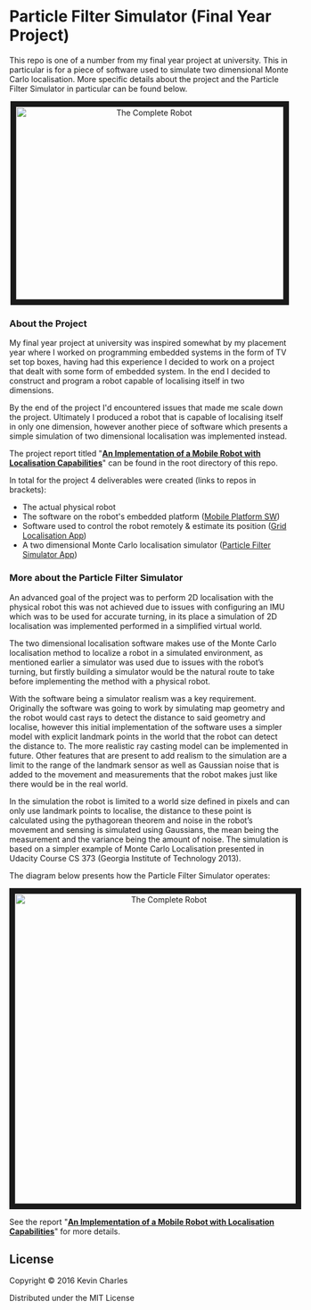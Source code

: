 # Particle Filter Simulator (Final Year Project)
This repo is one of a number from my final year project at university. This in particular is for a piece of software used to simulate two dimensional Monte Carlo localisation. More specific details about the project and the Particle Filter Simulator in particular can be found below.

<p align="center">
<img src="https://github.com/kevinchar93/University_Project_Particle_Filter_Simulator_App/blob/master/part_filter_out.gif" 
alt="The Complete Robot" width="480" height="345" border="10" />
</p>

### About the Project
My final year project at university was inspired somewhat by my placement year where I worked on programming embedded systems in the form of TV set top boxes, having had this experience I decided to work on a project that dealt with some form of embedded system. In the end I decided to construct and program a robot capable of localising itself in two dimensions.

By the end of the project I'd encountered issues that made me scale down the project. Ultimately I produced a robot that is capable of localising itself in only one dimension, however another piece of software which presents a simple simulation of two dimensional localisation was implemented instead.

The project report titled "[**An Implementation of a Mobile Robot with Localisation Capabilities**](https://github.com/kevinchar93/University_Project_Mobile_Platform_SW/blob/master/An%20Implementation%20of%20a%20Mobile%20Robot%20with%20Localisation%20Capabilities.pdf)" can be found in the root directory of this repo.

In total for the project 4 deliverables were created (links to repos in brackets):
* The actual physical robot
* The software on the robot's embedded platform ([Mobile Platform SW](https://github.com/kevinchar93/University_Project_Mobile_Platform_SW))
* Software used to control the robot remotely & estimate its position ([Grid Localisation App](https://github.com/kevinchar93/University_Project_Grid_Loclisation_App))
* A two dimensional Monte Carlo localisation simulator  ([Particle Filter Simulator App](https://github.com/kevinchar93/University_Project_Particle_Filter_Simulator_App))

### More about the Particle Filter Simulator

An advanced goal of the project was to perform 2D localisation with the physical robot this was not achieved due to issues with configuring an IMU which was to be used for accurate turning, in its place a simulation of 2D localisation was implemented performed in a simplified virtual world.

The two dimensional localisation software makes use of the Monte Carlo localisation method to localize a robot in a simulated environment, as mentioned earlier a simulator was used due to issues with the robot’s turning, but firstly building a simulator would be the natural route to take before implementing the method with a physical robot.

With the software being a simulator realism was a key requirement. Originally the software was going to work by simulating map geometry and the robot would cast rays to detect the distance to said geometry and localise, however this initial implementation of the software uses a simpler model with explicit landmark points in the world that the robot can detect the distance to. The more realistic ray casting model can be implemented in future. Other features that are present to add realism to the simulation are a limit to the range of the landmark sensor as well as Gaussian noise that is added to the movement and measurements that the robot makes just like there would be in the real world.

In the simulation the robot is limited to a world size defined in pixels and can only use landmark points to localise, the distance to these point is calculated using the pythagorean theorem and noise in the robot’s movement and sensing is simulated using Gaussians, the mean being the measurement and the variance being the amount of noise. The simulation is based on a simpler example of Monte Carlo Localisation presented in Udacity Course CS 373 (Georgia Institute of Technology 2013).

The diagram below presents how the Particle Filter Simulator operates:

<p align="center">
<img src="https://github.com/kevinchar93/University_Project_Particle_Filter_Simulator_App/blob/master/monter_carlo_localisation_flowchart.png" 
alt="The Complete Robot" width="537" height="555" border="10" />
</p>

See the report "[**An Implementation of a Mobile Robot with Localisation Capabilities**](https://github.com/kevinchar93/University_Project_Mobile_Platform_SW/blob/master/An%20Implementation%20of%20a%20Mobile%20Robot%20with%20Localisation%20Capabilities.pdf)" for more details.

## License

Copyright © 2016 Kevin Charles

Distributed under the MIT License
